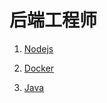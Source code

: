 # 后端工程师

1. [Nodejs](/backend/node.md)

2. [Docker](/backend/docker.md)

3. [Java](/backend/java.md)